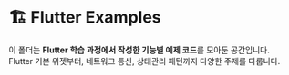 # 🏗️ Flutter Examples

이 폴더는 **Flutter 학습 과정에서 작성한 기능별 예제 코드**를 모아둔 공간입니다.  
Flutter 기본 위젯부터, 네트워크 통신, 상태관리 패턴까지 다양한 주제를 다룹니다.

